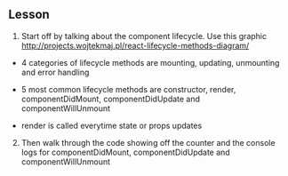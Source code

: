 ## Lesson

1. Start off by talking about the component lifecycle. Use this graphic
   http://projects.wojtekmaj.pl/react-lifecycle-methods-diagram/

- 4 categories of lifecycle methods are mounting, updating, unmounting and error handling

- 5 most common lifecycle methods are constructor, render, componentDidMount, componentDidUpdate and componentWillUnmount

- render is called everytime state or props updates

2. Then walk through the code showing off the counter and the console logs for componentDidMount, componentDidUpdate and componentWillUnmount

